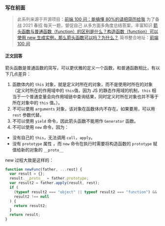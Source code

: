 ### 写在前面

> 此系列来源于开源项目：[前端 100 问：能搞懂 80%的请把简历给我](https://github.com/yygmind/blog/issues/43)
> 为了备战 2021 春招
> 每天一题，督促自己
> 从多方面多角度总结答案，丰富知识
> [箭头函数与普通函数（function）的区别是什么？构造函数（function）可以使用 new 生成实例，那么箭头函数可以吗？为什么？](https://github.com/Advanced-Frontend/Daily-Interview-Question/issues/101)
> 简书整合地址：[前端 100 问](https://www.jianshu.com/c/70e2e00df1b0)

#### 正文回答

箭头函数是普通函数的简写，可以更优雅的定义一个函数，和普通函数相比，有以下几点差异：

1. 函数体内的 `this` 对象，就是定义时所在的对象，而不是使用时所在的对象（定义时所在的作用域中的 `this`值，因为 JS 的静态作用域的机制，`this` 相当于一个普通变量会向作用域链中查询结果，同时定义时所在对象也并不等于所在对象中的 `this` 值。）。
2. 不可以使用 `arguments` 对象，该对象在函数体内不存在。如果要用，可以用 `rest` 参数代替。
3. 不可以使用 `yield` 命令，因此箭头函数不能用作 `Generator` 函数。
4. 不可以使用 `new` 命令，因为：

- 没有自己的 `this`，无法调用 `call`，`apply`。
- 没有 `prototype` 属性 ，而 `new` 命令在执行时需要将构造函数的 `prototype` 赋值给新的对象的 `__proto__`

new 过程大致是这样的：

```js
function newFunc(father, ...rest) {
  var result = {};
  result.__proto__ = father.prototype;
  var result2 = father.apply(result, rest);
  if (
    (typeof result2 === "object" || typeof result2 === "function") &&
    result2 !== null
  ) {
    return result2;
  }
  return result;
}
```

